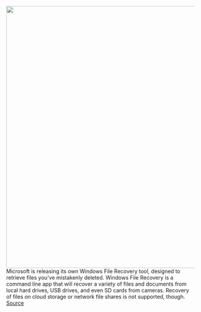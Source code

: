 <img src='https://cdn.vox-cdn.com/thumbor/Q0JtdBBXbtlP8HR9CqV3IPtFXpw=/0x0:2040x1361/1200x800/filters:focal(857x518:1183x844)/cdn.vox-cdn.com/uploads/chorus_image/image/66994601/windows2_2040.0.0.jpg' width='700px' /><br/>
Microsoft is releasing its own Windows File Recovery tool, designed to retrieve files you've mistakenly deleted. Windows File Recovery is a command line app that will recover a variety of files and documents from local hard drives, USB drives, and even SD cards from cameras. Recovery of files on cloud storage or network file shares is not supported, though.
<a href='https://www.theverge.com/21306670/microsoft-windows-file-recovery-tool-app-download-features'> Source <a/>